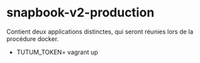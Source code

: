 # snapbook-v2-production

Contient deux applications distinctes, qui seront réunies lors de la procédure docker.

- TUTUM_TOKEN=<token> vagrant up
